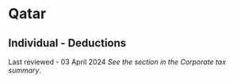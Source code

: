 # Qatar
## Individual - Deductions
Last reviewed - 03 April 2024
_See the section in the Corporate tax summary_.
